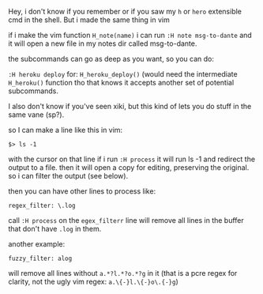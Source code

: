 Hey, i don't know if you remember or if you saw my `h` or `hero` extensible cmd
in the shell.  But i made the same thing in vim

if i make the vim function `H_note(name)`
i can run `:H note msg-to-dante` and it will open a new file in my notes dir
called msg-to-dante.

the subcommands can go as deep as you want, so you can do:

`:H heroku deploy`
for: `H_heroku_deploy()` (would need the intermediate `H_heroku()` function tho
that knows it accepts another set of potential subcommands.

I also don't know if you've seen xiki, but this kind of lets you do stuff in
the same vane (sp?).

so I can make a line like this in vim:

`$> ls -1`

with the cursor on that line if i run `:H process` it will run ls -1 and
redirect the output to a file.  then it will open a copy for editing, preserving the original.  so i can filter the output (see below).

then you can have other lines to process like:

`regex_filter: \.log`

call `:H process` on the `egex_filterr` line will remove all lines in the buffer
that don't have `.log` in them.

another example:

`fuzzy_filter: alog`

will remove all lines without `a.*?l.*?o.*?g` in it
(that is a pcre regex for clarity, not the ugly vim regex:
`a.\{-}l.\{-}o\.{-}g`)
